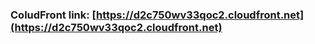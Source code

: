 ### ColudFront link: [https://d2c750wv33qoc2.cloudfront.net](https://d2c750wv33qoc2.cloudfront.net)
